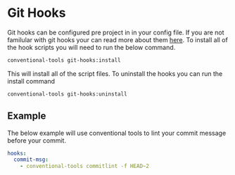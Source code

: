# Git Hooks

Git hooks can be configured pre project in in your config file. If you are not
familular with git hooks your can read more about them
[here](https://git-scm.com/docs/githooks). To install all of the hook scripts
you will need to run the below command.

```sh
conventional-tools git-hooks:install
```

This will install all of the script files. To uninstall the hooks you can run
the install command

```sh
conventional-tools git-hooks:uninstall
```

## Example

The below example will use conventional tools to lint your commit message before
your commit.

```yaml
hooks:
  commit-msg:
    - conventional-tools commitlint -f HEAD~2
```
